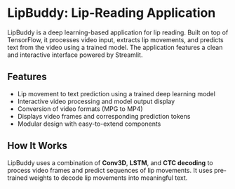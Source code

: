 # LipBuddy: Lip-Reading Application

LipBuddy is a deep learning-based application for lip reading. Built on top of TensorFlow, it processes video input, extracts lip movements, and predicts text from the video using a trained model. The application features a clean and interactive interface powered by Streamlit.

## Features

- Lip movement to text prediction using a trained deep learning model
- Interactive video processing and model output display
- Conversion of video formats (MPG to MP4)
- Displays video frames and corresponding prediction tokens
- Modular design with easy-to-extend components

## How It Works

LipBuddy uses a combination of **Conv3D**, **LSTM**, and **CTC decoding** to process video frames and predict sequences of lip movements. It uses pre-trained weights to decode lip movements into meaningful text.